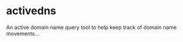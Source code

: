 activedns
=========

An active domain name query tool to help keep track of domain name movements...
